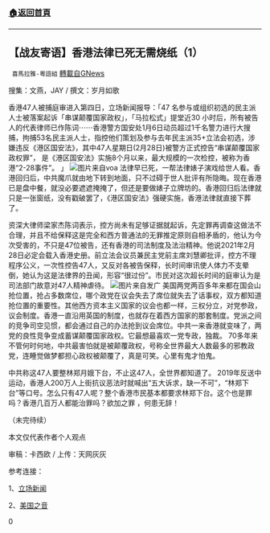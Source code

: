 ###  [:house:返回首頁](https://github.com/ourhimalayas/txt)
---

## 【战友寄语】香港法律已死无需烧纸（1）
` 喜馬拉雅-粵語組` [轉載自GNews](https://gnews.org/zh-hans/946891/)

搜集：文燕，JAY / 撰文：岁月如歌

香港47人被捕庭审进入第四日，立场新闻报导：「47 名参与或组织初选的民主派人士被落案起诉「串谋颠覆国家政权」，「马拉松式」提堂近30 小时后，所有被告人的代表律师已作陈词⋯⋯香港警方国安处1月6日动员超过1千名警力进行大搜捕，拘捕53名民主派人士，指控他们策划及参与去年民主派35+立法会初选，涉嫌违反《港区国安法》，其中47人星期日(2月28日)被警方正式控告“串谋颠覆国家政权罪”， 是《港区国安法》实施8个月以来，最大规模的一次检控，被称为香港“2-28事件”。 」
![]()![](https://gnews.org/wp-content/uploads/2021/03/341.jpg)图片来自voa
法律早已死，一帮法律婊子演戏给世人看。香港回归后，中共魔爪就由地下转到地面，只不过碍于世人批评有所隐晦。现在香港已是盘中餐，就没必要遮遮掩掩了，但还是要做婊子立牌坊的。香港回归后法律就只是一张窗纸，没有戳破罢了，《港区国安法》强硬实施，香港法律就直接下葬了。

资深大律师梁家杰陈词表示，控方尚未有足够证据就起诉，先定罪再调查这做法不合理，并且不给保释这是完全和西方普通法的无罪推定原则自相矛盾的，他认为今次受害的，不只是47位被告，还有香港的司法制度及法治精神。他说2021年2月28日必定会载入香港史册。前立法会议员兼民主党前主席刘慧卿批评，控方不理程序公义，一次性控告47人，又反对各被告保释，长时间审讯使人体力不支晕倒，她认为这是法律界的丑闻，形容“很过份”。市民对这次超长时间的庭审认为是司法部门故意对47人精神虐待。
![]()![](https://gnews.org/wp-content/uploads/2021/03/342.jpg)图片来自发广
美国两党两百多年来都在国会山抢位置，抢占多数席位，哪个政党在议会失去了席位就失去了话事权，双方都知道抢位置的重要性。其他西方资本主义国家的议会也都一样，三权分立，对党参政，议会制度。香港一直沿用英国的制度，也就存在着西方国家的那套制度。党派之间的竞争司空见惯，都会通过自己的办法抢到议会席位。中共一来香港就变味了，两党的良性竞争变成蓄谋颠覆国家政权。它最想最喜欢一党专政，独裁。 70多年来不管何时何地，中共最害怕就是被颠覆政权，号称全世界最大人数最多的邪教政党，连睡觉做梦都担心政权被颠覆了，真是可笑。心里有鬼才怕鬼。

中共称这47人要整林郑月娥下台，不止这47人，全世界都知道了。 2019年反送中运动，香港人200万人上街抗议恶法时就喊出“五大诉求，缺一不可”，“林郑下台”等口号。怎么只有47人呢？整个香港市民基本都要求林郑下台。这个也是罪吗？香港几百万人都能治罪吗？欲加之罪 ，何患无辞！

（未完待续）

本文仅代表作者个人观点

审稿：卡西欧 / 上传：天网灰灰

参考连接：

1、[立场新闻](https://www.thestandnews.com/politics/47-%E4%BA%BA%E6%A1%88%E7%AC%AC%E4%B8%89%E6%97%A5%E8%81%86%E8%A8%8A-%E6%A5%8A%E5%B2%B3%E6%A9%8B%E8%AD%9A%E6%96%87%E8%B1%AA%E7%AD%89%E8%87%AA%E8%BE%AF-%E6%8C%87%E5%AE%9A%E6%B3%95%E5%AE%98%E8%98%87%E6%83%A0%E5%BE%B7-%E6%99%9A%E4%B8%8A-9-%E6%99%82%E4%BC%91%E5%BA%AD-%E6%98%8E%E5%A4%A9%E6%89%8D%E6%9C%89%E6%B1%BA%E5%AE%9A/)

2、[美国之音](https://www.voachinese.com/a/forty-seven-hk-pro-democracy-activists-charged-under-nsl-marathon-bail-application-20210302/5798829.html)

0
